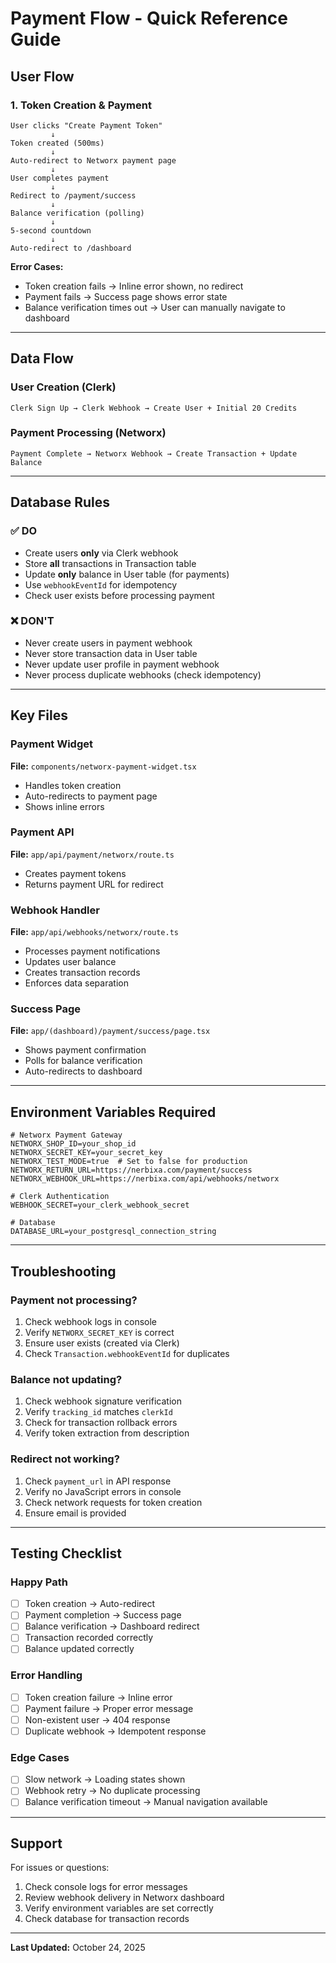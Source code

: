 # Payment Flow - Quick Reference Guide

## User Flow

### 1. Token Creation & Payment
```
User clicks "Create Payment Token"
         ↓
Token created (500ms)
         ↓
Auto-redirect to Networx payment page
         ↓
User completes payment
         ↓
Redirect to /payment/success
         ↓
Balance verification (polling)
         ↓
5-second countdown
         ↓
Auto-redirect to /dashboard
```

**Error Cases:**
- Token creation fails → Inline error shown, no redirect
- Payment fails → Success page shows error state
- Balance verification times out → User can manually navigate to dashboard

---

## Data Flow

### User Creation (Clerk)
```
Clerk Sign Up → Clerk Webhook → Create User + Initial 20 Credits
```

### Payment Processing (Networx)
```
Payment Complete → Networx Webhook → Create Transaction + Update Balance
```

---

## Database Rules

### ✅ DO
- Create users **only** via Clerk webhook
- Store **all** transactions in Transaction table
- Update **only** balance in User table (for payments)
- Use `webhookEventId` for idempotency
- Check user exists before processing payment

### ❌ DON'T
- Never create users in payment webhook
- Never store transaction data in User table
- Never update user profile in payment webhook
- Never process duplicate webhooks (check idempotency)

---

## Key Files

### Payment Widget
**File:** `components/networx-payment-widget.tsx`
- Handles token creation
- Auto-redirects to payment page
- Shows inline errors

### Payment API
**File:** `app/api/payment/networx/route.ts`
- Creates payment tokens
- Returns payment URL for redirect

### Webhook Handler
**File:** `app/api/webhooks/networx/route.ts`
- Processes payment notifications
- Updates user balance
- Creates transaction records
- Enforces data separation

### Success Page
**File:** `app/(dashboard)/payment/success/page.tsx`
- Shows payment confirmation
- Polls for balance verification
- Auto-redirects to dashboard

---

## Environment Variables Required

```env
# Networx Payment Gateway
NETWORX_SHOP_ID=your_shop_id
NETWORX_SECRET_KEY=your_secret_key
NETWORX_TEST_MODE=true  # Set to false for production
NETWORX_RETURN_URL=https://nerbixa.com/payment/success
NETWORX_WEBHOOK_URL=https://nerbixa.com/api/webhooks/networx

# Clerk Authentication
WEBHOOK_SECRET=your_clerk_webhook_secret

# Database
DATABASE_URL=your_postgresql_connection_string
```

---

## Troubleshooting

### Payment not processing?
1. Check webhook logs in console
2. Verify `NETWORX_SECRET_KEY` is correct
3. Ensure user exists (created via Clerk)
4. Check `Transaction.webhookEventId` for duplicates

### Balance not updating?
1. Check webhook signature verification
2. Verify `tracking_id` matches `clerkId`
3. Check for transaction rollback errors
4. Verify token extraction from description

### Redirect not working?
1. Check `payment_url` in API response
2. Verify no JavaScript errors in console
3. Check network requests for token creation
4. Ensure email is provided

---

## Testing Checklist

### Happy Path
- [ ] Token creation → Auto-redirect
- [ ] Payment completion → Success page
- [ ] Balance verification → Dashboard redirect
- [ ] Transaction recorded correctly
- [ ] Balance updated correctly

### Error Handling
- [ ] Token creation failure → Inline error
- [ ] Payment failure → Proper error message
- [ ] Non-existent user → 404 response
- [ ] Duplicate webhook → Idempotent response

### Edge Cases
- [ ] Slow network → Loading states shown
- [ ] Webhook retry → No duplicate processing
- [ ] Balance verification timeout → Manual navigation available

---

## Support

For issues or questions:
1. Check console logs for error messages
2. Review webhook delivery in Networx dashboard
3. Verify environment variables are set correctly
4. Check database for transaction records

---

**Last Updated:** October 24, 2025

